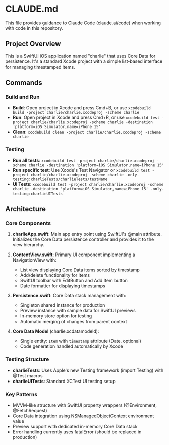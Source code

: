 # CLAUDE.md

This file provides guidance to Claude Code (claude.ai/code) when working with code in this repository.

## Project Overview

This is a SwiftUI iOS application named "charlie" that uses Core Data for persistence. It's a standard Xcode project with a simple list-based interface for managing timestamped items.

## Commands

### Build and Run
- **Build**: Open project in Xcode and press Cmd+B, or use `xcodebuild build -project charlie/charlie.xcodeproj -scheme charlie`
- **Run**: Open project in Xcode and press Cmd+R, or use `xcodebuild test -project charlie/charlie.xcodeproj -scheme charlie -destination 'platform=iOS Simulator,name=iPhone 15'`
- **Clean**: `xcodebuild clean -project charlie/charlie.xcodeproj -scheme charlie`

### Testing
- **Run all tests**: `xcodebuild test -project charlie/charlie.xcodeproj -scheme charlie -destination 'platform=iOS Simulator,name=iPhone 15'`
- **Run specific test**: Use Xcode's Test Navigator or `xcodebuild test -project charlie/charlie.xcodeproj -scheme charlie -only-testing:charlieTests/charlieTests/testName`
- **UI Tests**: `xcodebuild test -project charlie/charlie.xcodeproj -scheme charlie -destination 'platform=iOS Simulator,name=iPhone 15' -only-testing:charlieUITests`

## Architecture

### Core Components

1. **charlieApp.swift**: Main app entry point using SwiftUI's @main attribute. Initializes the Core Data persistence controller and provides it to the view hierarchy.

2. **ContentView.swift**: Primary UI component implementing a NavigationView with:
   - List view displaying Core Data items sorted by timestamp
   - Add/delete functionality for items
   - SwiftUI toolbar with EditButton and Add Item button
   - Date formatter for displaying timestamps

3. **Persistence.swift**: Core Data stack management with:
   - Singleton shared instance for production
   - Preview instance with sample data for SwiftUI previews
   - In-memory store option for testing
   - Automatic merging of changes from parent context

4. **Core Data Model** (charlie.xcdatamodeld):
   - Single entity: `Item` with `timestamp` attribute (Date, optional)
   - Code generation handled automatically by Xcode

### Testing Structure
- **charlieTests**: Uses Apple's new Testing framework (import Testing) with @Test macros
- **charlieUITests**: Standard XCTest UI testing setup

### Key Patterns
- MVVM-like structure with SwiftUI property wrappers (@Environment, @FetchRequest)
- Core Data integration using NSManagedObjectContext environment value
- Preview support with dedicated in-memory Core Data stack
- Error handling currently uses fatalError (should be replaced in production)